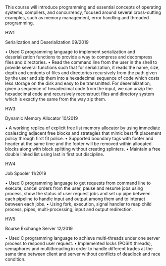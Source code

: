This course will introduce programming and essential concepts of operating systems, compilers, and concurrency, focused around several cross-cutting examples, such as memory management, error handling and threaded programming.

HW1

Serialization and Deserialization    09/2019

•	Used C programming language to implement serialization and deserialization functions to provide a way to compress and decompress files and directories.
•	Read the command line from the user in the shell to provide several functions such that for serialization, it reads the name, size, depth and contents of files and directories recursively from the path given by the user and zip them into a hexadecimal sequence of code which costs less storage on the disk and easy to be transmitted. For deserialization, given a sequence of hexadecimal code from the input, we can unzip the hexadecimal code and recursively reconstruct files and directory system which is exactly the same from the way zip them.

HW3

Dynamic Memory Allocator  10/2019

•	A working replica of explicit free list memory allocator by using immediate coalescing adjacent free blocks and strategies that mimic best fit placement policy through first fit police.
•	Supported boundary tags with footer and header at the same time and the footer will be removed within allocated blocks along with block splitting without creating splinters.
•	Maintain a free double linked list using last in first out discipline.

HW4

Job Spooler             11/2019

•	Used C programming language to get requests from command line to execute, cancel orders from the user, pause and resume jobs using process, show the status of user request jobs and set up pipe between each pipeline to handle input and output among them and to interact between each jobs.
•	Using fork, execution, signal handler to reap child process, pipes, multi-processing, input and output redirection.

HW5

Bourse Exchange Server  12/2019

•	Used C programming language to achieve multi-threads under one server process to respond user request.
•	Implemented locks (POSIX threads), semaphores and multithreading in order to handle different trades at the same time between client and server without conflicts of deadlock and race condition.

